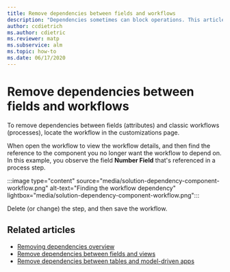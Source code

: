 ```yaml
---
title: Remove dependencies between fields and workflows
description: "Dependencies sometimes can block operations. This article describes how field and workflow dependencies can be removed with Power Platform."
author: ccdietrich
ms.author: cdietric
ms.reviewer: matp
ms.subservice: alm
ms.topic: how-to
ms.date: 06/17/2020
---
```

# Remove dependencies between fields and workflows

To remove dependencies between fields (attributes) and classic workflows (processes), locate the workflow in the customizations page.

When open the workflow to view the workflow details, and then find the reference to the component you no longer want the workflow to depend on. In this example, you observe the field **Number Field** that's referenced in a process step.

:::image type="content" source="media/solution-dependency-component-workflow.png" alt-text="Finding the workflow dependency" lightbox="media/solution-dependency-component-workflow.png":::

Delete (or change) the step, and then save the workflow.

## Related articles

- [Removing dependencies overview](removing-dependencies.md)
- [Remove dependencies between fields and views](remove-field-view.md)
- [Remove dependencies between tables and model-driven apps](remove-table-app.md)